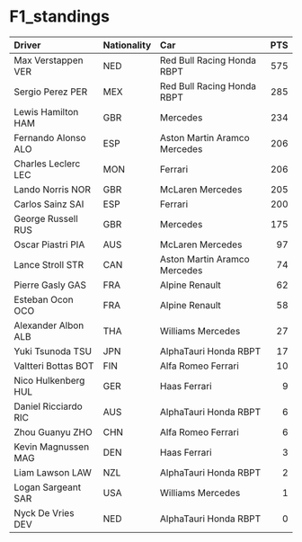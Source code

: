 # F1_standings
| Driver               | Nationality   | Car                          | PTS |
|:---------------------|:--------------|:-----------------------------|---:|
| Max Verstappen VER   | NED           | Red Bull Racing Honda RBPT   | 575 |
| Sergio Perez PER     | MEX           | Red Bull Racing Honda RBPT   | 285 |
| Lewis Hamilton HAM   | GBR           | Mercedes                     | 234 |
| Fernando Alonso ALO  | ESP           | Aston Martin Aramco Mercedes | 206 |
| Charles Leclerc LEC  | MON           | Ferrari                      | 206 |
| Lando Norris NOR     | GBR           | McLaren Mercedes             | 205 |
| Carlos Sainz SAI     | ESP           | Ferrari                      | 200 |
| George Russell RUS   | GBR           | Mercedes                     | 175 |
| Oscar Piastri PIA    | AUS           | McLaren Mercedes             |  97 |
| Lance Stroll STR     | CAN           | Aston Martin Aramco Mercedes |  74 |
| Pierre Gasly GAS     | FRA           | Alpine Renault               |  62 |
| Esteban Ocon OCO     | FRA           | Alpine Renault               |  58 |
| Alexander Albon ALB  | THA           | Williams Mercedes            |  27 |
| Yuki Tsunoda TSU     | JPN           | AlphaTauri Honda RBPT        |  17 |
| Valtteri Bottas BOT  | FIN           | Alfa Romeo Ferrari           |  10 |
| Nico Hulkenberg HUL  | GER           | Haas Ferrari                 |   9 |
| Daniel Ricciardo RIC | AUS           | AlphaTauri Honda RBPT        |   6 |
| Zhou Guanyu ZHO      | CHN           | Alfa Romeo Ferrari           |   6 |
| Kevin Magnussen MAG  | DEN           | Haas Ferrari                 |   3 |
| Liam Lawson LAW      | NZL           | AlphaTauri Honda RBPT        |   2 |
| Logan Sargeant SAR   | USA           | Williams Mercedes            |   1 |
| Nyck De Vries DEV    | NED           | AlphaTauri Honda RBPT        |   0 |


